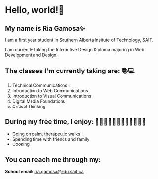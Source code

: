 # Hello, world!👋

## My name is **Ria Gamosa**✨

I am a first year student in Southern Alberta Insitute of Technology, SAIT.

I am currently taking the Interactive Design Diploma majoring in Web Development and Design.

## The classes I'm currently taking are: 📚💻
1. Technical Communications I
2. Introduction to Web Communications
3. Introduction to Visual Communications
4. Digital Media Foundations
5. Critical Thinking

## During my free time, I enjoy: 🚶🏻‍♀️‍➡️🍃🧑‍🧑‍🧒‍🧒👩🏻‍🍳
- Going on calm, therapeutic walks
- Spending time with friends and family 
- Cooking 

## You can reach me through my:

**School email:** ria.gamosa@edu.sait.ca














